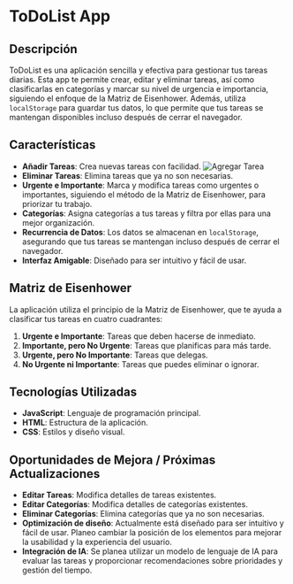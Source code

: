 # ToDoList App

## Descripción

ToDoList es una aplicación sencilla y efectiva para gestionar tus tareas diarias. Esta app te permite crear, editar y eliminar tareas, así como clasificarlas en categorías y marcar su nivel de urgencia e importancia, siguiendo el enfoque de la Matriz de Eisenhower. Además, utiliza `localStorage` para guardar tus datos, lo que permite que tus tareas se mantengan disponibles incluso después de cerrar el navegador.

## Características

- **Añadir Tareas**: Crea nuevas tareas con facilidad.
![Agregar Tarea](https://github.com/user-attachments/assets/377ea02b-8066-40f4-bf21-b2bd7d61dacc)
- **Eliminar Tareas**: Elimina tareas que ya no son necesarias.
- **Urgente e Importante**: Marca y modifica tareas como urgentes o importantes, siguiendo el método de la Matriz de Eisenhower, para priorizar tu trabajo.
- **Categorías**: Asigna categorías a tus tareas y filtra por ellas para una mejor organización.
- **Recurrencia de Datos**: Los datos se almacenan en `localStorage`, asegurando que tus tareas se mantengan incluso después de cerrar el navegador.
- **Interfaz Amigable**: Diseñado para ser intuitivo y fácil de usar.

## Matriz de Eisenhower

La aplicación utiliza el principio de la Matriz de Eisenhower, que te ayuda a clasificar tus tareas en cuatro cuadrantes:

1. **Urgente e Importante**: Tareas que deben hacerse de inmediato.
2. **Importante, pero No Urgente**: Tareas que planificas para más tarde.
3. **Urgente, pero No Importante**: Tareas que delegas.
4. **No Urgente ni Importante**: Tareas que puedes eliminar o ignorar.

## Tecnologías Utilizadas

- **JavaScript**: Lenguaje de programación principal.
- **HTML**: Estructura de la aplicación.
- **CSS**: Estilos y diseño visual.

## Oportunidades de Mejora / Próximas Actualizaciones

- **Editar Tareas**: Modifica detalles de tareas existentes.
- **Editar Categorías**: Modifica detalles de categorías existentes.
- **Eliminar Categorías**: Elimina categorías que ya no son necesarias.
- **Optimización de diseño**: Actualmente está diseñado para ser intuitivo y fácil de usar. Planeo cambiar la posición de los elementos para mejorar la usabilidad y la experiencia del usuario.
- **Integración de IA**: Se planea utilizar un modelo de lenguaje de IA para evaluar las tareas y proporcionar recomendaciones sobre prioridades y gestión del tiempo.
